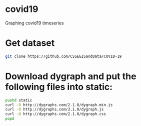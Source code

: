 # covid19
Graphing covid19 timeseries

# Get dataset

```sh
git clone https://github.com/CSSEGISandData/COVID-19
```

# Download dygraph and put the following files into static:

```sh
pushd static
curl -O http://dygraphs.com/2.1.0/dygraph.min.js
curl -O http://dygraphs.com/2.1.0/dygraph.js
curl -O http://dygraphs.com/2.1.0/dygraph.css
popd
```
